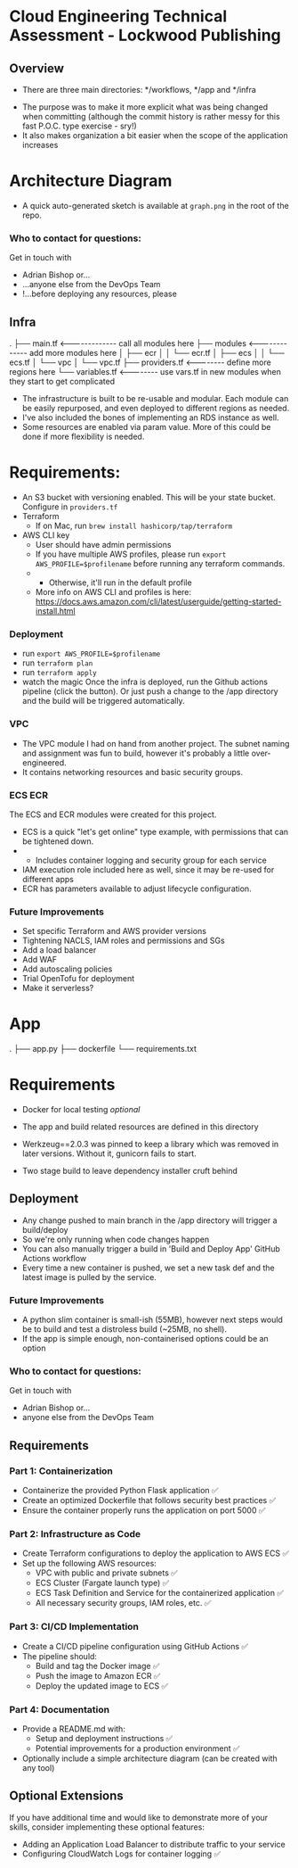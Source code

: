 # Cloud Engineering Technical Assessment - Lockwood Publishing



## Overview
- There are three main directories: */workflows, */app and */infra
* The purpose was to make it more explicit what was being changed when committing (although the commit history is rather messy for this fast P.O.C. type exercise - sry!)
* It also makes organization a bit easier when the scope of the application increases


# Architecture Diagram
- A quick auto-generated sketch is available at `graph.png` in the root of the repo.


### Who to contact for questions:
Get in touch with
- Adrian Bishop or...
- ...anyone else from the DevOps Team
- !...before deploying any resources, please



## Infra ##
.
├── main.tf <------------- call all modules here
├── modules <------------- add more modules here
│   ├── ecr
│   │   └── ecr.tf
│   ├── ecs
│   │   └── ecs.tf
│   └── vpc
│       └── vpc.tf
├── providers.tf <-------- define more regions here
└── variables.tf <-------- use vars.tf in new modules when they start to get complicated

- The infrastructure is built to be re-usable and modular. Each module can be easily repurposed, and even deployed to different regions as needed.
- I've also included the bones of implementing an RDS instance as well.
- Some resources are enabled via param value. More of this could be done if more flexibility is needed.

# Requirements:
- An S3 bucket with versioning enabled. This will be your state bucket. Configure in `providers.tf`
- Terraform
  * If on Mac, run `brew install hashicorp/tap/terraform`
- AWS CLI key
  * User should have admin permissions
  * If you have multiple AWS profiles, please run `export AWS_PROFILE=$profilename` before running any terraform commands. 
  * * Otherwise, it'll run in the default profile
  * More info on AWS CLI and profiles is here: https://docs.aws.amazon.com/cli/latest/userguide/getting-started-install.html

### Deployment
- run `export AWS_PROFILE=$profilename`
- run `terraform plan`
- run `terraform apply`
- watch the magic
Once the infra is deployed, run the Github actions pipeline (click the button). Or just push a change to the /app directory and the build will be triggered automatically.

### VPC 
- The VPC module I had on hand from another project. The subnet naming and assignment was fun to build, however it's probably a little over-engineered.
- It contains networking resources and basic security groups.

### ECS ECR
The ECS and ECR modules were created for this project.
- ECS is a quick "let's get online" type example, with permissions that can be tightened down.
- * Includes container logging and security group for each service
- IAM execution role included here as well, since it may be re-used for different apps
- ECR has parameters available to adjust lifecycle configuration.


### Future Improvements
- Set specific Terraform and AWS provider versions
- Tightening NACLS, IAM roles and permissions and SGs
- Add a load balancer
- Add WAF
- Add autoscaling policies
- Trial OpenTofu for deployment
- Make it serverless?



# App #
.
├── app.py
├── dockerfile
└── requirements.txt

# Requirements
- Docker for local testing *optional*

- The app and build related resources are defined in this directory
- Werkzeug==2.0.3 was pinned to keep a library which was removed in later versions. Without it, gunicorn fails to start.
- Two stage build to leave dependency installer cruft behind

## Deployment
- Any change pushed to main branch in the /app directory will trigger a build/deploy
- So we're only running when code changes happen
- You can also manually trigger a build in 'Build and Deploy App' GitHub Actions workflow
- Every time a new container is pushed, we set a new task def and the latest image is pulled by the service.

### Future Improvements
- A python slim container is small-ish (55MB), however next steps would be to build and test a distroless build (~25MB, no shell).
- If the app is simple enough, non-containerised options could be an option


### Who to contact for questions:
Get in touch with
- Adrian Bishop or...
- anyone else from the DevOps Team



## Requirements
### Part 1: Containerization
- Containerize the provided Python Flask application ✅
- Create an optimized Dockerfile that follows security best practices ✅
- Ensure the container properly runs the application on port 5000 ✅

### Part 2: Infrastructure as Code
- Create Terraform configurations to deploy the application to AWS ECS ✅
- Set up the following AWS resources:
  - VPC with public and private subnets ✅
  - ECS Cluster (Fargate launch type) ✅
  - ECS Task Definition and Service for the containerized application ✅
  - All necessary security groups, IAM roles, etc. ✅

### Part 3: CI/CD Implementation
- Create a CI/CD pipeline configuration using GitHub Actions ✅
- The pipeline should:
  - Build and tag the Docker image ✅
  - Push the image to Amazon ECR ✅
  - Deploy the updated image to ECS ✅

### Part 4: Documentation
- Provide a README.md with:
  - Setup and deployment instructions ✅
  - Potential improvements for a production environment ✅
- Optionally include a simple architecture diagram (can be created with any tool)

## Optional Extensions
If you have additional time and would like to demonstrate more of your skills, consider implementing these optional features:
- Adding an Application Load Balancer to distribute traffic to your service
- Configuring CloudWatch Logs for container logging ✅
